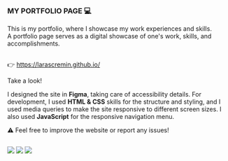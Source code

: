 ### MY PORTFOLIO PAGE 💻

This is my portfolio, where I showcase my work experiences and skills. <br>
A portfolio page serves as a digital showcase of one's work, skills, and accomplishments.

##

👉 https://larascremin.github.io/

Take a look! 

I designed the site in **Figma**, taking care of accessibility details. 
For development, I used **HTML & CSS** skills for the structure and styling, 
and I used media queries to make the site responsive to different screen sizes.
I also used **JavaScript** for the responsive navigation menu.

⚠️ Feel free to improve the website or report any issues!

##

<div> 
  <img src="https://img.shields.io/badge/HTML5-E34F26?style=for-the-badge&logo=html5&logoColor=white">
  <img src="https://img.shields.io/badge/CSS-1572B6?style=for-the-badge&logo=css3&logoColor=white">
  <img src="https://img.shields.io/badge/JavaScript-323330?style=for-the-badge&logo=javascript&logoColor=F7DF1E">
</a> 
</div>
